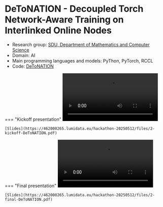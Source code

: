 # DeToNATION - Decoupled Torch Network-Aware Training on Interlinked Online Nodes

-   Research group: [SDU, Department of Mathematics and Computer Science](https://www.sdu.dk/en/om-sdu/institutter-centre/imada_matematik_og_datalogi)
-   Domain: AI
-   Main programming languages and models: PyThon, PyTorch, RCCL
-   Code: [DeToNATION](https://github.com/schneiderkamplab/DeToNATION)

=== "Kickoff presentation"
    <video src="https://462000265.lumidata.eu/hackathon-20250512/recordings/2-kickoff-DeToNATION.mp4" controls="controls"></video>

    [Slides](https://462000265.lumidata.eu/hackathon-20250512/files/2-kickoff-DeToNATION.pdf)

=== "Final presentation"
    <video src="https://462000265.lumidata.eu/hackathon-20250512/recordings/2-final-DeToNATION.mp4" controls="controls"></video>

    [Slides](https://462000265.lumidata.eu/hackathon-20250512/files/2-final-DeToNATION.pdf)


